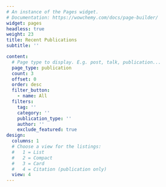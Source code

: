 ```yaml
---
# An instance of the Pages widget.
# Documentation: https://wowchemy.com/docs/page-builder/
widget: pages
headless: true
weight: 23
title: Recent Publications
subtitle: ''

content:
  # Page type to display. E.g. post, talk, publication...
  page_type: publication
  count: 3
  offset: 0
  order: desc
  filter_button:
    - name: All
  filters:
    tag: ''
    category: ''
    publication_type: ''
    author: ''
    exclude_featured: true
design:
  columns: 1
  # Choose a view for the listings:
  #   1 = List
  #   2 = Compact
  #   3 = Card
  #   4 = Citation (publication only)
  view: 4
---
```


